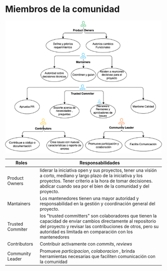 # Miembros de la comunidad

![Modelo de Gobierno](Roles-ES.png)

| Roles             | Responsabilidades                                            | 
| ---------------- | ------------------------------------------------------------ | 
| Product Owners | liderar la iniciativa open y sus proyectos, tener una visión a corto, mediano y largo plazo de la iniciativa y los proyectos. Tener criterio a la hora de tomar decisiones. abdicar cuando sea por el bien de la comunidad y del proyecto. 
| Mantainers           |  Los mantenedores tienen una mayor autoridad y responsabilidad en la gestión y coordinación general del proyecto.
| Trusted Commiter         |  los "trusted committers" son colaboradores que tienen la capacidad de enviar cambios directamente al repositorio del proyecto y revisar las contribuciones de otros, pero su autoridad es limitada en comparación con los mantenedores |
Contributors | Contribuir activamente con *commits*, *reviews* | 
Community Leader  | Promueve *participacion*, *colaboracion* , brinda herramientas necesarias que faciliten comunicación con la comunidad |

